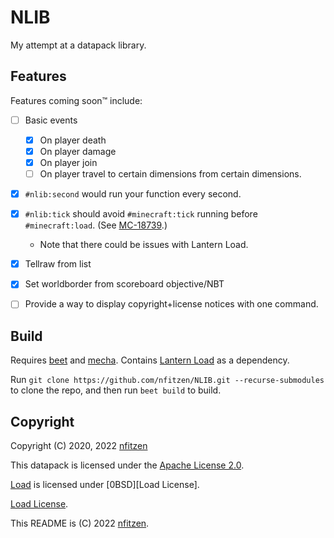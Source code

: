 <!-- SPDX-License-Identifier: Apache-2.0 -->
<!-- SPDX-FileCopyrightText: (C) 2022 nfitzen <https://github.com/nfitzen> -->

# NLIB

My attempt at a datapack library.

## Features

Features coming soon&trade; include:

- [ ] Basic events
    - [x] On player death
    - [x] On player damage
    - [x] On player join
    - [ ] On player travel to certain dimensions from certain dimensions.
- [x] `#nlib:second` would run your function every second.
- [x] `#nlib:tick` should avoid `#minecraft:tick` running
      before `#minecraft:load`.
      (See [MC-18739](https://bugs.mojang.com/browse/MC-187539).)
  
    - Note that there could be issues with Lantern Load.

- [x] Tellraw from list
- [x] Set worldborder from scoreboard objective/NBT
- [ ] Provide a way to display copyright+license notices with one command.

## Build

Requires [beet] and [mecha]. Contains [Lantern Load] as a dependency.

Run `git clone https://github.com/nfitzen/NLIB.git --recurse-submodules`
to clone the repo, and then run `beet build` to build.

[beet]: https://github.com/mcbeet/beet
[mecha]: https://github.com/mcbeet/mecha

## Copyright

Copyright (C) 2020, 2022 [nfitzen](https://github.com/nfitzen)

This datapack is licensed under the [Apache License 2.0](LICENSE).

[Load][Lantern Load] is licensed under [0BSD][Load License].

[Load License](https://github.com/LanternMC/load/tree/master/LICENSE).

This README is (C) 2022 [nfitzen](https://github.com/nfitzen).

[Lantern Load]: https://github.com/LanternMC/load
